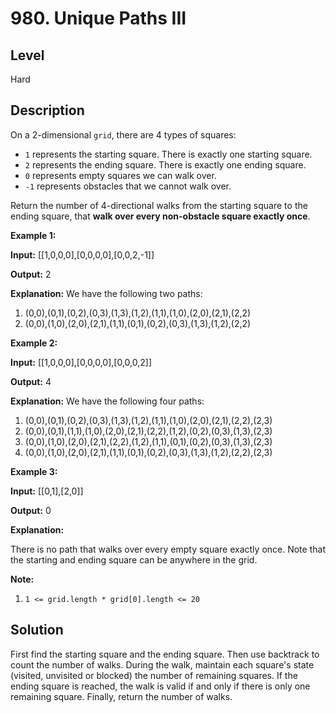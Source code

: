 # 980. Unique Paths III
## Level
Hard

## Description
On a 2-dimensional `grid`, there are 4 types of squares:

* `1` represents the starting square. There is exactly one starting square.
* `2` represents the ending square. There is exactly one ending square.
* `0` represents empty squares we can walk over.
* `-1` represents obstacles that we cannot walk over.

Return the number of 4-directional walks from the starting square to the ending square, that **walk over every non-obstacle square exactly once**.

**Example 1:**

**Input:** [[1,0,0,0],[0,0,0,0],[0,0,2,-1]]

**Output:** 2

**Explanation:** We have the following two paths: 
1. (0,0),(0,1),(0,2),(0,3),(1,3),(1,2),(1,1),(1,0),(2,0),(2,1),(2,2)
2. (0,0),(1,0),(2,0),(2,1),(1,1),(0,1),(0,2),(0,3),(1,3),(1,2),(2,2)

**Example 2:**

**Input:** [[1,0,0,0],[0,0,0,0],[0,0,0,2]]

**Output:** 4

**Explanation:** We have the following four paths: 
1. (0,0),(0,1),(0,2),(0,3),(1,3),(1,2),(1,1),(1,0),(2,0),(2,1),(2,2),(2,3)
2. (0,0),(0,1),(1,1),(1,0),(2,0),(2,1),(2,2),(1,2),(0,2),(0,3),(1,3),(2,3)
3. (0,0),(1,0),(2,0),(2,1),(2,2),(1,2),(1,1),(0,1),(0,2),(0,3),(1,3),(2,3)
4. (0,0),(1,0),(2,0),(2,1),(1,1),(0,1),(0,2),(0,3),(1,3),(1,2),(2,2),(2,3)

**Example 3:**

**Input:** [[0,1],[2,0]]

**Output:** 0

**Explanation:**

There is no path that walks over every empty square exactly once.
Note that the starting and ending square can be anywhere in the grid.

**Note:**

1. `1 <= grid.length * grid[0].length <= 20`

## Solution
First find the starting square and the ending square. Then use backtrack to count the number of walks. During the walk, maintain each square's state (visited, unvisited or blocked) the number of remaining squares. If the ending square is reached, the walk is valid if and only if there is only one remaining square. Finally, return the number of walks.
